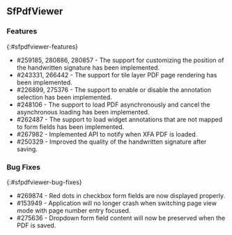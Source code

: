 ## SfPdfViewer

### Features
{:#sfpdfviewer-features}

* \#259185, 280886, 280857 - The support for customizing the position of the handwritten signature has been implemented.
* \#243331, 266442 - The support for tile layer PDF page rendering has been implemented.
* \#226899, 275376 - The support to enable or disable the annotation selection has been implemented.
* \#248106 - The support to load PDF asynchronously and cancel the asynchronous loading has been implemented.
* \#262487 - The support to load widget annotations that are not mapped to form fields has been implemented.
* \#267982 - Implemented API to notify when XFA PDF is loaded.
* \#250329 - Improved the quality of the handwritten signature after saving.

### Bug Fixes
{:#sfpdfviewer-bug-fixes}
* \#269874 - Red dots in checkbox form fields are now displayed properly.
* \#153949 - Application will no longer crash when switching page view mode with page number entry focused.
* \#275636 - Dropdown form field content will now be preserved when the PDF is saved.